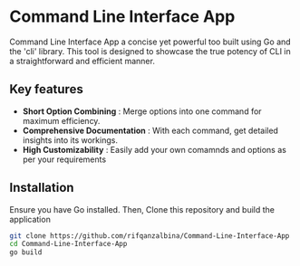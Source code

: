 # Command Line Interface App

<p>
    Command Line Interface App a concise yet powerful too built using Go and the 'cli' library. This tool is designed to showcase the true potency of CLI in a straightforward and efficient manner.
</p>

## Key features

- **Short Option Combining** : Merge options into one command for maximum efficiency.
- **Comprehensive Documentation** : With each command, get detailed insights into its workings.
- **High Customizability** : Easily add your own comamnds and options as per your requirements

## Installation
<p>Ensure you have Go installed. Then, Clone this repository and build the application</p>

```bash
git clone https://github.com/rifqanzalbina/Command-Line-Interface-App
cd Command-Line-Interface-App
go build
```
